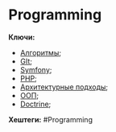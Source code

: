 
# Programming #

**Ключи:** 
* [Алгоритмы](Algorithms);
* [GIt](Git);
* [Symfony](Symfony-framework);
* [PHP](PHP);
* [Архитектурные подходы](Arch);
* [ООП](OOP);
* [Doctrine](Doctrine-ORM);


**Хештеги:** #Programming